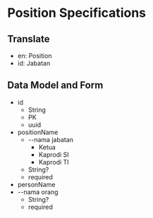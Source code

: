 # Position Specifications

## Translate

- en: Position
- id: Jabatan

## Data Model and Form

- id
  - String
  - PK
  - uuid
- positionName
  - --nama jabatan
    - Ketua
    - Kaprodi SI
    - Kaprodi TI
  - String?
  - required
- personName
- --nama orang
  - String?
  - required
